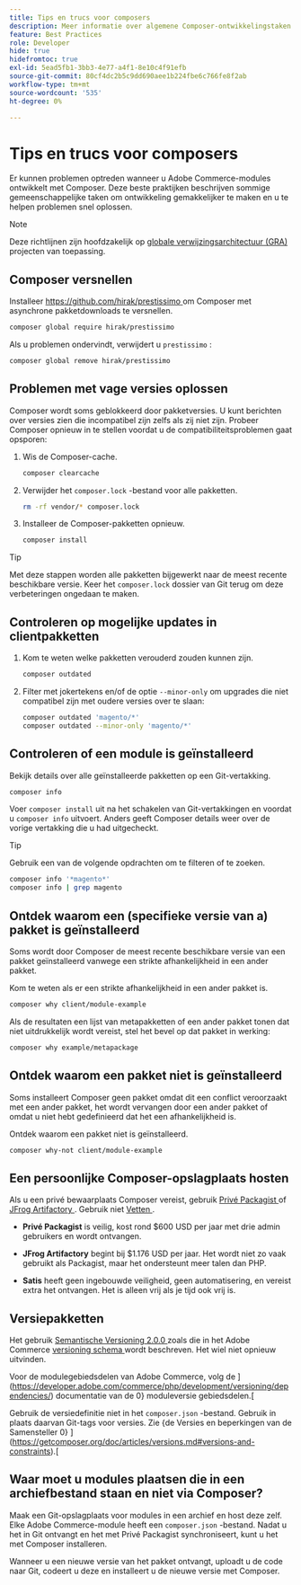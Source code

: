 ```yaml
---
title: Tips en trucs voor composers
description: Meer informatie over algemene Composer-ontwikkelingstaken en richtlijnen voor het snel oplossen van problemen.
feature: Best Practices
role: Developer
hide: true
hidefromtoc: true
exl-id: 5ead5fb1-3bb3-4e77-a4f1-8e10c4f91efb
source-git-commit: 80cf4dc2b5c9dd690aee1b224fbe6c766fe8f2ab
workflow-type: tm+mt
source-wordcount: '535'
ht-degree: 0%

---
```


# Tips en trucs voor composers

Er kunnen problemen optreden wanneer u Adobe Commerce-modules ontwikkelt met Composer. Deze beste praktijken beschrijven sommige gemeenschappelijke taken om ontwikkeling gemakkelijker te maken en u te helpen problemen snel oplossen.

>[!NOTE]
>
>Deze richtlijnen zijn hoofdzakelijk op [ globale verwijzingsarchitectuur (GRA) ](../overview.md) projecten van toepassing.

## Composer versnellen

Installeer [ https://github.com/hirak/prestissimo ](https://github.com/hirak/prestissimo) om Composer met asynchrone pakketdownloads te versnellen.

```bash
composer global require hirak/prestissimo
```

Als u problemen ondervindt, verwijdert u `prestissimo` :

```bash
composer global remove hirak/prestissimo
```

## Problemen met vage versies oplossen

Composer wordt soms geblokkeerd door pakketversies. U kunt berichten over versies zien die incompatibel zijn zelfs als zij niet zijn. Probeer Composer opnieuw in te stellen voordat u de compatibiliteitsproblemen gaat opsporen:

1. Wis de Composer-cache.

   ```bash
   composer clearcache
   ```

1. Verwijder het `composer.lock` -bestand voor alle pakketten.

   ```bash
   rm -rf vendor/* composer.lock
   ```

1. Installeer de Composer-pakketten opnieuw.

   ```bash
   composer install
   ```

>[!TIP]
>
>Met deze stappen worden alle pakketten bijgewerkt naar de meest recente beschikbare versie. Keer het `composer.lock` dossier van Git terug om deze verbeteringen ongedaan te maken.

## Controleren op mogelijke updates in clientpakketten

1. Kom te weten welke pakketten verouderd zouden kunnen zijn.

   ```bash
   composer outdated
   ```

1. Filter met jokertekens en/of de optie `--minor-only` om upgrades die niet compatibel zijn met oudere versies over te slaan:

   ```bash
   composer outdated 'magento/*'
   composer outdated --minor-only 'magento/*'
   ```

## Controleren of een module is geïnstalleerd

Bekijk details over alle geïnstalleerde pakketten op een Git-vertakking.

```bash
composer info
```

Voer `composer install` uit na het schakelen van Git-vertakkingen en voordat u `composer info` uitvoert. Anders geeft Composer details weer over de vorige vertakking die u had uitgecheckt.

>[!TIP]
>
>Gebruik een van de volgende opdrachten om te filteren of te zoeken.
>
>```bash
>composer info '*magento*'
>composer info | grep magento
>```

## Ontdek waarom een (specifieke versie van a) pakket is geïnstalleerd

Soms wordt door Composer de meest recente beschikbare versie van een pakket geïnstalleerd vanwege een strikte afhankelijkheid in een ander pakket.

Kom te weten als er een strikte afhankelijkheid in een ander pakket is.

```bash
composer why client/module-example
```

Als de resultaten een lijst van metapakketten of een ander pakket tonen dat niet uitdrukkelijk wordt vereist, stel het bevel op dat pakket in werking:

```bash
composer why example/metapackage
```

## Ontdek waarom een pakket niet is geïnstalleerd

Soms installeert Composer geen pakket omdat dit een conflict veroorzaakt met een ander pakket, het wordt vervangen door een ander pakket of omdat u niet hebt gedefinieerd dat het een afhankelijkheid is.

Ontdek waarom een pakket niet is geïnstalleerd.

```bash
composer why-not client/module-example
```

## Een persoonlijke Composer-opslagplaats hosten

Als u een privé bewaarplaats Composer vereist, gebruik [ Privé Packagist ](https://packagist.com/) of [ JFrog Artifactory ](https://jfrog.com/integration/php-composer-repository/). Gebruik niet [ Vetten ](https://github.com/composer/satis).

- **Privé Packagist** is veilig, kost rond $600 USD per jaar met drie admin gebruikers en wordt ontvangen.

- **JFrog Artifactory** begint bij $1.176 USD per jaar. Het wordt niet zo vaak gebruikt als Packagist, maar het ondersteunt meer talen dan PHP.

- **Satis** heeft geen ingebouwde veiligheid, geen automatisering, en vereist extra het ontvangen. Het is alleen vrij als je tijd ook vrij is.

## Versiepakketten

Het gebruik [ Semantische Versioning 2.0.0 ](https://semver.org/spec/v2.0.0.html) zoals die in het Adobe Commerce [ versioning schema ](https://developer.adobe.com/commerce/php/development/versioning/) wordt beschreven. Het wiel niet opnieuw uitvinden.

Voor de modulegebiedsdelen van Adobe Commerce, volg de ](https://developer.adobe.com/commerce/php/development/versioning/dependencies/) documentatie van de 0} moduleversie gebiedsdelen.[

Gebruik de versiedefinitie niet in het `composer.json` -bestand. Gebruik in plaats daarvan Git-tags voor versies. Zie {de Versies en beperkingen van de Samensteller 0} ](https://getcomposer.org/doc/articles/versions.md#versions-and-constraints).[

## Waar moet u modules plaatsen die in een archiefbestand staan en niet via Composer?

Maak een Git-opslagplaats voor modules in een archief en host deze zelf. Elke Adobe Commerce-module heeft een `composer.json` -bestand. Nadat u het in Git ontvangt en het met Privé Packagist synchroniseert, kunt u het met Composer installeren.

Wanneer u een nieuwe versie van het pakket ontvangt, uploadt u de code naar Git, codeert u deze en installeert u de nieuwe versie met Composer.
